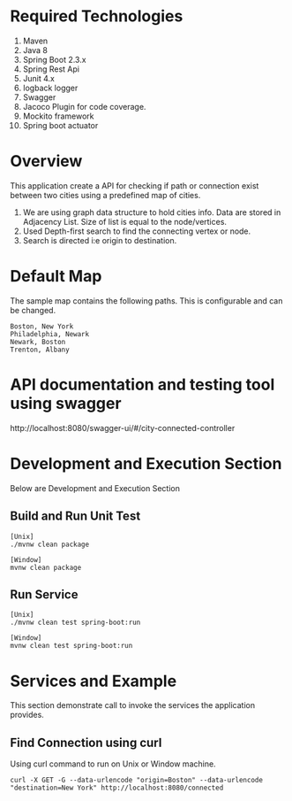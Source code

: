 # Required Technologies
1. Maven
2. Java 8
3. Spring Boot 2.3.x
4. Spring Rest Api
5. Junit 4.x
6. logback logger
7. Swagger
8. Jacoco Plugin for code coverage.
9. Mockito framework
8. Spring boot actuator 



# Overview

This application create a API for checking if path or connection exist between two cities using a predefined map of cities.

1. We are using  graph data structure to hold cities info. Data are stored in Adjacency List. Size of list is equal to the node/vertices.
2. Used Depth-first search to find the connecting vertex or node.
3. Search is directed i:e origin to destination.

# Default Map

The sample map contains the following paths. This is configurable and can be changed.

```
Boston, New York
Philadelphia, Newark
Newark, Boston
Trenton, Albany
```

# API documentation and testing tool using swagger

http://localhost:8080/swagger-ui/#/city-connected-controller


# Development and Execution Section

Below are Development and Execution Section

## Build and Run Unit Test

```
[Unix]
./mvnw clean package 

[Window]
mvnw clean package
```

## Run Service

```
[Unix]
./mvnw clean test spring-boot:run

[Window]
mvnw clean test spring-boot:run

```
# Services and Example

This section demonstrate call to invoke the services the application provides. 

## Find Connection using curl

Using curl command to run on Unix or Window machine. 

```
curl -X GET -G --data-urlencode "origin=Boston" --data-urlencode "destination=New York" http://localhost:8080/connected
```


